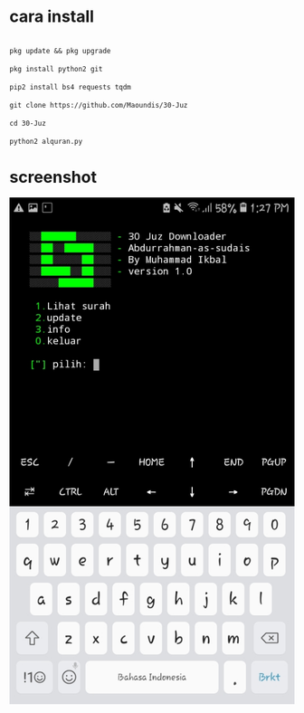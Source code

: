 # cara install

```

pkg update && pkg upgrade

pkg install python2 git

pip2 install bs4 requests tqdm 

git clone https://github.com/Maoundis/30-Juz

cd 30-Juz

python2 alquran.py

```

# screenshot

![title](https://github.com/Maoundis/30-Juz/blob/master/Screenshot_20190826-132721.jpg)
